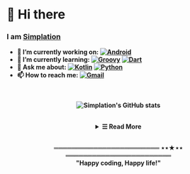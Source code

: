 <h1>
	👋 Hi there
</h1>

<h3>
	<p>
		I am <b><a target="_blank" href="http://www.simplation.wang/">Simplation</a>
	</p>
</h3>

- 🔭 I’m currently working on: <a href="https://github.com/ShahriarShafin?tab=repositories" target="_blank"><img alt="Android" src="https://img.shields.io/badge/-Android-1572B6?style=flat-square&logo=Android&logoColor=white"></a>
- 🌱 I’m currently learning: <a href="https://github.com/ShahriarShafin?tab=repositories" target="_blank"><img alt="Groovy" src="https://img.shields.io/badge/-Groovy-E34F26?style=flat-square&logo=Groovy&logoColor=white"></a> <a href="https://github.com/ShahriarShafin?tab=repositories" target="_blank"><img alt="Dart" src="https://img.shields.io/badge/-Dart-F7DF1E?style=flat-square&logo=Dart&logoColor=white"></a>
- 💬 Ask me about: <a href="https://github.com/ShahriarShafin?tab=repositories" target="_blank"><img alt="Kotlin" src="https://img.shields.io/badge/-Kotlin-9b3675?style=flat-square&logo=Kotlin&logoColor=white"></a> <a href="https://github.com/ShahriarShafin?tab=repositories" target="_blank"><img alt="Python" src="https://img.shields.io/badge/-Python-3776AB?style=flat-square&logo=Python&logoColor=white"></a>
- 📫 How to reach me: <a href="https://mail.google.com/mail/u/0/?hl=zh-CN#inbox" target="_blank"><img alt="Gmail" src="https://img.shields.io/badge/-Gmail-EA4335?style=flat-square&logo=Gmail&logoColor=white"></a>

<br/>

<!-- Activity Widget -->

<p align="center">
  <img alt="Simplation's GitHub stats" src="https://github-readme-stats.vercel.app/api?username=Simplation&show_icons=true" />  
</p> 

<br/>

<details align="center">
  <summary> &#9776; Read More</summary>
    <br/>
      <p align="center">
        <br>
          <img alt="Top Langs" src="https://github-readme-stats.vercel.app/api/top-langs/?username=Simplation&hide=javascript,html" />       
      </p>
</details>
<br/>

<!-- Footer -->
<p align="center">
  ════════════════════════ ⋆⋆★⋆⋆ ════════════════════════
  <br>
  "Happy coding, Happy life!"
</p>
